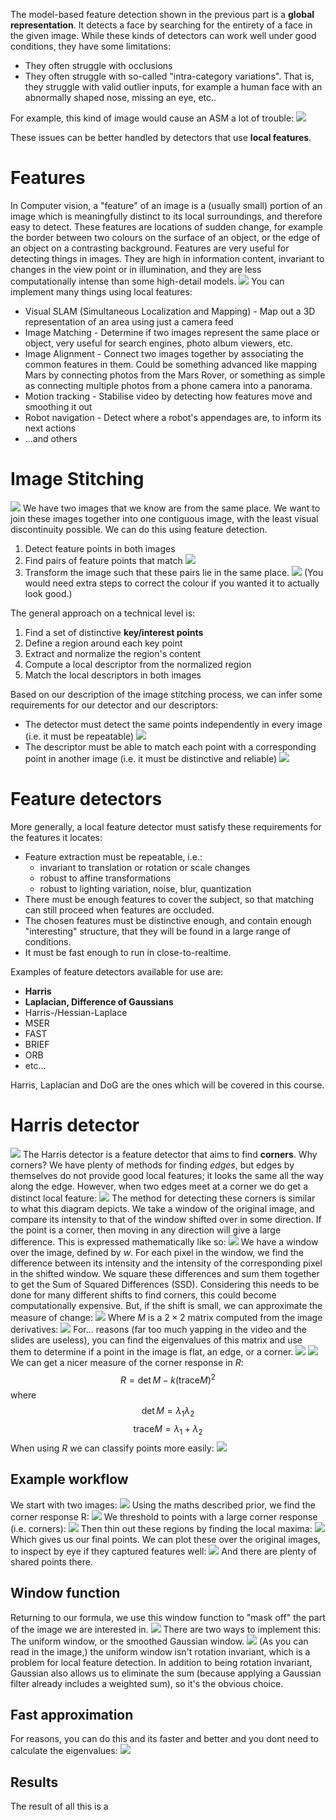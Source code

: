 The model-based feature detection shown in the previous part is a **global representation**. It detects a face by searching for the entirety of a face in the given image. While these kinds of detectors can work well under good conditions, they have some limitations:
- They often struggle with occlusions
- They often struggle with so-called "intra-category variations". That is, they struggle with valid outlier inputs, for example a human face with an abnormally shaped nose, missing an eye, etc..

For example, this kind of image would cause an ASM a lot of trouble:
![](Pasted%20image%2020240326130559.png)

These issues can be better handled by detectors that use **local features**.

# Features
In Computer vision, a "feature" of an image is a (usually small) portion of an image which is meaningfully distinct to its local surroundings, and therefore easy to detect. These features are locations of sudden change, for example the border between two colours on the surface of an object, or the edge of an object on a contrasting background.
Features are very useful for detecting things in images. They are high in information content, invariant to changes in the view point or in illumination, and they are less computationally intense than some high-detail models.
![](Pasted%20image%2020240326140705.png)
You can implement many things using local features:
- Visual SLAM (Simultaneous Localization and Mapping) - Map out a 3D representation of an area using just a camera feed
- Image Matching - Determine if two images represent the same place or object, very useful for search engines, photo album viewers, etc.
- Image Alignment - Connect two images together by associating the common features in them. Could be something advanced like mapping Mars by connecting photos from the Mars Rover, or something as simple as connecting multiple photos from a phone camera into a panorama.
- Motion tracking - Stabilise video by detecting how features move and smoothing it out
- Robot navigation - Detect where a robot's appendages are, to inform its next actions
- ...and others

# Image Stitching
![](Pasted%20image%2020240326141153.png)
We have two images that we know are from the same place. We want to join these images together into one contiguous image, with the least visual discontinuity possible. We can do this using feature detection.
1. Detect feature points in both images
2. Find pairs of feature points that match
![](Pasted%20image%2020240326141323.png)
3. Transform the image such that these pairs lie in the same place.
![](Pasted%20image%2020240326141355.png)
(You would need extra steps to correct the colour if you wanted it to actually look good.)

The general approach on a technical level is:
1. Find a set of distinctive **key/interest points**
2. Define a region around each key point
3. Extract and normalize the region's content
4. Compute a local descriptor from the normalized region
5. Match the local descriptors in both images

Based on our description of the image stitching process, we can infer some requirements for our detector and our descriptors:
- The detector must detect the same points independently in every image (i.e. it must be repeatable)
![](Pasted%20image%2020240326141753.png)
- The descriptor must be able to match each point with a corresponding point in another image (i.e. it must be distinctive and reliable)
![](Pasted%20image%2020240326141937.png)
# Feature detectors
More generally, a local feature detector must satisfy these requirements for the features it locates:
- Feature extraction must be repeatable, i.e.:
	- invariant to translation or rotation or scale changes
	- robust to affine transformations
	- robust to lighting variation, noise, blur, quantization
- There must be enough features to cover the subject, so that matching can still proceed when features are occluded.
- The chosen features must be distinctive enough, and contain enough "interesting" structure, that they will be found in a large range of conditions.
- It must be fast enough to run in close-to-realtime.

Examples of feature detectors available for use are:
- **Harris**
- **Laplacian, Difference of Gaussians**
- Harris-/Hessian-Laplace
- MSER
- FAST
- BRIEF
- ORB
- etc...

Harris, Laplacian and DoG are the ones which will be covered in this course.

# Harris detector
![](Pasted%20image%2020240326144628.png)
The Harris detector is a feature detector that aims to find **corners**.
Why corners? We have plenty of methods for finding *edges*, but edges by themselves do not provide good local features; it looks the same all the way along the edge. However, when two edges meet at a corner we do get a distinct local feature:
![](Pasted%20image%2020240326144452.png)
The method for detecting these corners is similar to what this diagram depicts. We take a window of the original image, and compare its intensity to that of the window shifted over in some direction. If the point is a corner, then moving in any direction will give a large difference. This is expressed mathematically like so:
![](Pasted%20image%2020240326150054.png)
We have a window over the image, defined by $w$. For each pixel in the window, we find the difference between its intensity and the intensity of the corresponding pixel in the shifted window. We square these differences and sum them together to get the Sum of Squared Differences (SSD). 
Considering this needs to be done for many different shifts to find corners, this could become computationally expensive. But, if the shift is small, we can approximate the measure of change:
![](Pasted%20image%2020240326151215.png)
Where $M$ is a $2\times2$ matrix computed from the image derivatives:
![](Pasted%20image%2020240326151248.png)
For... reasons (far too much yapping in the video and the slides are useless), you can find the eigenvalues of this matrix and use them to determine if a point in the image is flat, an edge, or a corner.
![](Pasted%20image%2020240326153418.png)
![](Pasted%20image%2020240326153436.png)
We can get a nicer measure of the corner response in $R$:
$$R=\det M - k(\text{trace}M)^2$$
where
$$\det M = \lambda_1\lambda_2$$
$$\text{trace}M=\lambda_1 + \lambda_2$$
When using $R$ we can classify points more easily:
![](Pasted%20image%2020240326154155.png)
## Example workflow
We start with two images:
![](Pasted%20image%2020240326164323.png)
Using the maths described prior, we find the corner response R:
![](Pasted%20image%2020240326164400.png)
We threshold to points with a large corner response (i.e. corners):
![](Pasted%20image%2020240326164634.png)
Then thin out these regions by finding the local maxima:
![](Pasted%20image%2020240326164831.png)
Which gives us our final points. We can plot these over the original images, to inspect by eye if they captured features well:
![](Pasted%20image%2020240326164933.png)
And there are plenty of shared points there.

## Window function
Returning to our formula, we use this window function to "mask off" the part of the image we are interested in.
![](Pasted%20image%2020240326165234.png)
There are two ways to implement this: The uniform window, or the smoothed Gaussian window.
![](Pasted%20image%2020240326165336.png)
(As you can read in the image,) the uniform window isn't rotation invariant, which is a problem for local feature detection. In addition to being rotation invariant, Gaussian also allows us to eliminate the sum (because applying a Gaussian filter already includes a weighted sum), so it's the obvious choice.

## Fast approximation
For reasons, you can do this and its faster and better and you dont need to calculate the eigenvalues:
![](Pasted%20image%2020240326171555.png)
## Results
The result of all this is a 